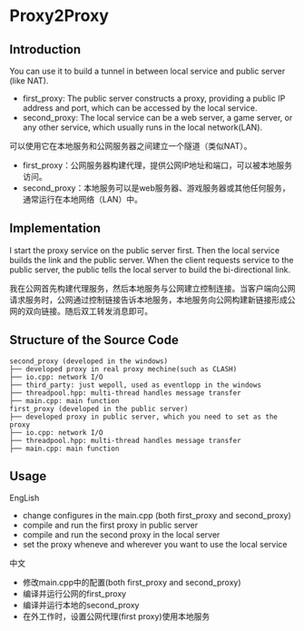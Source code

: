 # Proxy2Proxy


## Introduction
You can use it to build a tunnel in between local service and public server (like NAT). 
- first_proxy: The public server constructs a proxy, providing a public IP address and port, which can be accessed by the local service.
- second_proxy: The local service can be a web server, a game server, or any other service, which usually runs in the local network(LAN).

可以使用它在本地服务和公网服务器之间建立一个隧道（类似NAT）。

- first_proxy：公网服务器构建代理，提供公网IP地址和端口，可以被本地服务访问。
- second_proxy：本地服务可以是web服务器、游戏服务器或其他任何服务，通常运行在本地网络（LAN）中。


## Implementation

I start the proxy service on the public server first. Then the local service builds the link and the public server. When the client requests service to the public server, the public tells the local server to build the bi-directional link.

我在公网首先构建代理服务，然后本地服务与公网建立控制连接。当客户端向公网请求服务时，公网通过控制链接告诉本地服务，本地服务向公网构建新链接形成公网的双向链接。随后双工转发消息即可。


## Structure of the Source Code
```
second_proxy (developed in the windows)
├── developed proxy in real proxy mechine(such as CLASH)
├── io.cpp: network I/O
├── third_party: just wepoll, used as eventlopp in the windows
├── threadpool.hpp: multi-thread handles message transfer
├── main.cpp: main function
first_proxy (developed in the public server)
├── developed proxy in public server, which you need to set as the proxy
├── io.cpp: network I/O
├── threadpool.hpp: multi-thread handles message transfer
├── main.cpp: main function
```

## Usage
EngLish
- change configures in the main.cpp (both first_proxy and second_proxy)
- compile and run the first proxy in public server
- compile and run the second proxy in the local server
- set the proxy wheneve and wherever you want to use the local service 

中文
- 修改main.cpp中的配置(both first_proxy and second_proxy)
- 编译并运行公网的first_proxy
- 编译并运行本地的second_proxy
- 在外工作时，设置公网代理(first proxy)使用本地服务
